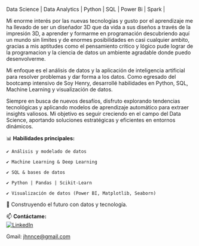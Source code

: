 Data Science | Data Analytics | Python | SQL | Power Bi | Spark |  

Mi enorme interés por las nuevas tecnologías  y gusto por el aprendizaje me ha llevado de ser un diseñador 3D que da vida a sus diseños a través de la impresión 3D, a aprender y formarme en programación descubriendo aquí un mundo sin limites y de enormes posibilidades en casi cualquier ambito, gracias a mis aptitudes como el pensamiento critico y lógico pude lograr de la programacion y la ciencia de datos un ambiente agradable donde puedo desenvolverme.  


Mi enfoque es el análisis de datos y la aplicación de inteligencia artificial para resolver problemas y dar forma a los datos. Como egresado del bootcamp intensivo de Soy Henry, desarrollé habilidades en Python, SQL, Machine Learning y visualización de datos.  


Siempre en busca de nuevos desafíos, disfruto explorando tendencias tecnológicas y aplicando modelos de aprendizaje automático para extraer insights valiosos. Mi objetivo es seguir creciendo en el campo del Data Science, aportando soluciones estratégicas y eficientes en entornos dinámicos.  



📊 **Habilidades principales:**  

`✔️ Análisis y modelado de datos  `

`✔️ Machine Learning & Deep Learning  `

`✔️ SQL & bases de datos  `

`✔️ Python | Pandas | Scikit-Learn  `

`✔️ Visualización de datos (Power BI, Matplotlib, Seaborn)`


🚀 Construyendo el futuro con datos y tecnología.  


📫 **Contáctame:**  
[![LinkedIn](https://img.shields.io/badge/LinkedIn-Perfil-blue?logo=linkedin)](https://www.linkedin.com/in/jhon-ce-321998252)

Gmail: jhnnce@gmail.com



